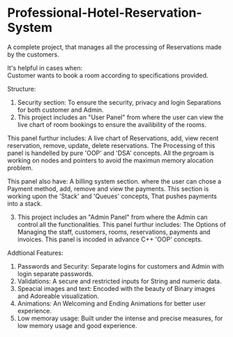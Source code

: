 # Professional-Hotel-Reservation-System
A complete project, that manages all the processing of Reservations made by the customers.

It's helpful in cases when:  
Customer wants to book a room according to specifications provided.

Structure:
1. Security section: To ensure the security, privacy and login Separations for both customer and Admin.
2. This project includes an "User Panel" from where the user can view the live chart of room bookings to ensure the availibility of the rooms.

This panel furthur includes: A live chart of Reservations, add, view recent reservation, remove, update, delete reservations. The Processing of this panel is handelled by pure 'OOP' and 'DSA' concepts. All the prgroam is working on nodes and pointers to avoid the maximun memory alocation problem.

This panel also have: A billing system section. where the user can chose a Payment method, add, remove and view the payments. This section is working upon the 'Stack' and 'Queues' concepts, That pushes payments into a stack.

3. This project includes an "Admin Panel" from where the Admin can control all the functionalities.
This panel furthur includes: The Options of Managing the staff, customers, rooms, reservations, payments and invoices. This panel is incoded in advance C++ 'OOP' concepts.

Addtional Features:
1. Passwords and Security: Separate logins for customers and Admin with login separate passwords.
2. Validations: A secure and restricted inputs for String and numeric data.
3. Speacial images and text: Encoded with the beauty of Binary images and Adoreable visualization.
4. Animations: An Welcoming and Ending Animations for better user experience.
5. Low memoray usage: Built under the intense and precise measures, for low memory usage and good experience.

